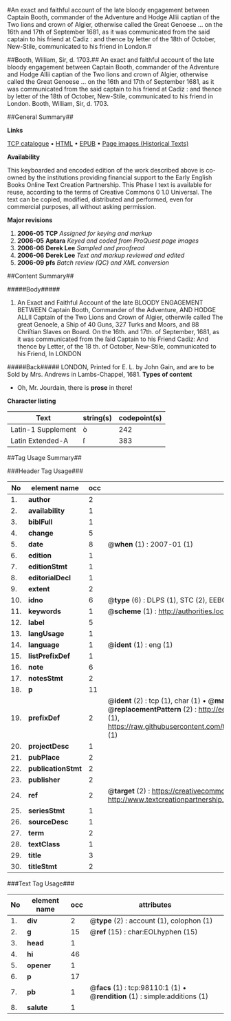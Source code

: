 #An exact and faithful account of the late bloody engagement between Captain Booth, commander of the Adventure and Hodge Allii captian of the Two lions and crown of Algier, otherwise called the Great Genoese ... on the 16th and 17th of September 1681, as it was communicated from the said captain to his friend at  Cadiz : and thence by letter of the 18th of October, New-Stile, communicated to his friend in London.#

##Booth, William, Sir, d. 1703.##
An exact and faithful account of the late bloody engagement between Captain Booth, commander of the Adventure and Hodge Allii captian of the Two lions and crown of Algier, otherwise called the Great Genoese ... on the 16th and 17th of September 1681, as it was communicated from the said captain to his friend at  Cadiz : and thence by letter of the 18th of October, New-Stile, communicated to his friend in London.
Booth, William, Sir, d. 1703.

##General Summary##

**Links**

[TCP catalogue](http://www.ota.ox.ac.uk/tcp/)  • 
[HTML](http://tei.it.ox.ac.uk/tcp/Texts-HTML/free/A28/A28805.html)  • 
[EPUB](http://tei.it.ox.ac.uk/tcp/Texts-EPUB/free/A28/A28805.epub) • 
[Page images (Historical Texts)](https://data.historicaltexts.jisc.ac.uk/view?pubId=eebo-13151697e&pageId=eebo-13151697e-98110-1)

**Availability**

This keyboarded and encoded edition of the
	       work described above is co-owned by the institutions
	       providing financial support to the Early English Books
	       Online Text Creation Partnership. This Phase I text is
	       available for reuse, according to the terms of Creative
	       Commons 0 1.0 Universal. The text can be copied,
	       modified, distributed and performed, even for
	       commercial purposes, all without asking permission.

**Major revisions**

1. __2006-05__ __TCP__ *Assigned for keying and markup*
1. __2006-05__ __Aptara__ *Keyed and coded from ProQuest page images*
1. __2006-06__ __Derek Lee__ *Sampled and proofread*
1. __2006-06__ __Derek Lee__ *Text and markup reviewed and edited*
1. __2006-09__ __pfs__ *Batch review (QC) and XML conversion*

##Content Summary##

#####Body#####

1. An Exact and Faithful Account of the late
BLOODY ENGAGEMENT
BETWEEN
Captain Booth, Commander of the Adventure,
AND
HODGE ALLII Captain of the Two Lions and Crown of Algier, otherwiſe called
The great Genoeſe, a Ship of 40 Guns, 327 Turks and Moors, and 88 Chriſtian
Slaves on Board. On the 16th. and 17th. of September, 1681, as it was communicated
from the ſaid Captain to his Friend Cadiz: And thence by Letter, of the 18 th. of
October, New-Stile, communicated to his Friend, In LONDON

#####Back#####
LONDON, Printed for E. L. by John Gain, and are to be Sold by
Mrs. Andrews in Lambs-Chappel, 1681.
**Types of content**

  * Oh, Mr. Jourdain, there is **prose** in there!

**Character listing**


|Text|string(s)|codepoint(s)|
|---|---|---|
|Latin-1 Supplement|ò|242|
|Latin Extended-A|ſ|383|

##Tag Usage Summary##

###Header Tag Usage###

|No|element name|occ|attributes|
|---|---|---|---|
|1.|__author__|2||
|2.|__availability__|1||
|3.|__biblFull__|1||
|4.|__change__|5||
|5.|__date__|8| @__when__ (1) : 2007-01 (1)|
|6.|__edition__|1||
|7.|__editionStmt__|1||
|8.|__editorialDecl__|1||
|9.|__extent__|2||
|10.|__idno__|6| @__type__ (6) : DLPS (1), STC (2), EEBO-CITATION (1), OCLC (1), VID (1)|
|11.|__keywords__|1| @__scheme__ (1) : http://authorities.loc.gov/ (1)|
|12.|__label__|5||
|13.|__langUsage__|1||
|14.|__language__|1| @__ident__ (1) : eng (1)|
|15.|__listPrefixDef__|1||
|16.|__note__|6||
|17.|__notesStmt__|2||
|18.|__p__|11||
|19.|__prefixDef__|2| @__ident__ (2) : tcp (1), char (1)  •  @__matchPattern__ (2) : ([0-9\-]+):([0-9IVX]+) (1), (.+) (1)  •  @__replacementPattern__ (2) : http://eebo.chadwyck.com/downloadtiff?vid=$1&page=$2 (1), https://raw.githubusercontent.com/textcreationpartnership/Texts/master/tcpchars.xml#$1 (1)|
|20.|__projectDesc__|1||
|21.|__pubPlace__|2||
|22.|__publicationStmt__|2||
|23.|__publisher__|2||
|24.|__ref__|2| @__target__ (2) : https://creativecommons.org/publicdomain/zero/1.0/ (1), http://www.textcreationpartnership.org/docs/. (1)|
|25.|__seriesStmt__|1||
|26.|__sourceDesc__|1||
|27.|__term__|2||
|28.|__textClass__|1||
|29.|__title__|3||
|30.|__titleStmt__|2||


###Text Tag Usage###

|No|element name|occ|attributes|
|---|---|---|---|
|1.|__div__|2| @__type__ (2) : account (1), colophon (1)|
|2.|__g__|15| @__ref__ (15) : char:EOLhyphen (15)|
|3.|__head__|1||
|4.|__hi__|46||
|5.|__opener__|1||
|6.|__p__|17||
|7.|__pb__|1| @__facs__ (1) : tcp:98110:1 (1)  •  @__rendition__ (1) : simple:additions (1)|
|8.|__salute__|1||
